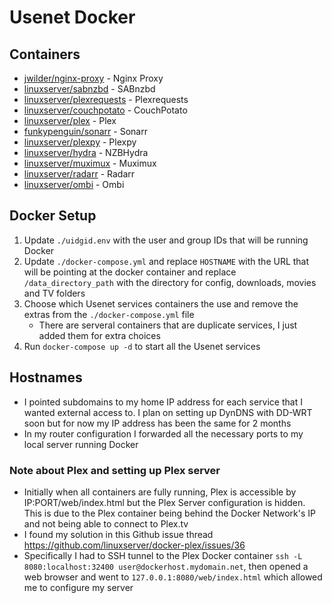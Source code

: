 # Usenet Docker

## Containers
* [jwilder/nginx-proxy](https://github.com/jwilder/nginx-proxy) - Nginx Proxy
* [linuxserver/sabnzbd](https://github.com/linuxserver/docker-sabnzbd) - SABnzbd
* [linuxserver/plexrequests](https://github.com/linuxserver/docker-plexrequests) - Plexrequests
* [linuxserver/couchpotato](https://github.com/linuxserver/docker-couchpotato) - CouchPotato
* [linuxserver/plex](https://github.com/linuxserver/docker-plex) - Plex
* [funkypenguin/sonarr](https://github.com/linuxserver/docker-sonarr) - Sonarr
* [linuxserver/plexpy](https://github.com/linuxserver/docker-plexpy) - Plexpy
* [linuxserver/hydra](https://github.com/linuxserver/docker-hydra) - NZBHydra
* [linuxserver/muximux](https://github.com/linuxserver/docker-muximux) - Muximux
* [linuxserver/radarr](https://github.com/linuxserver/docker-radarr) - Radarr
* [linuxserver/ombi](https://github.com/linuxserver/docker-ombi) - Ombi

## Docker Setup
1. Update `./uidgid.env` with the user and group IDs that will be running Docker
2. Update `./docker-compose.yml` and replace `HOSTNAME` with the URL that will be pointing at the docker container and replace `/data_directory_path` with the directory for config, downloads, movies and TV folders
3. Choose which Usenet services containers the use and remove the extras from the `./docker-compose.yml` file
    * There are serveral containers that are duplicate services, I just added them for extra choices
4. Run `docker-compose up -d` to start all the Usenet services

## Hostnames
* I pointed subdomains to my home IP address for each service that I wanted external access to. I plan on setting up DynDNS with DD-WRT soon but for now my IP address has been the same for 2 months
* In my router configuration I forwarded all the necessary ports to my local server running Docker

### Note about Plex and setting up Plex server
* Initially when all containers are fully running, Plex is accessible by IP:PORT/web/index.html but the Plex Server configuration is hidden.  This is due to the Plex container being behind the Docker Network's IP and not being able to connect to Plex.tv
* I found my solution in this Github issue thread <https://github.com/linuxserver/docker-plex/issues/36>
* Specifically I had to SSH tunnel to the Plex Docker container `ssh -L 8080:localhost:32400 user@dockerhost.mydomain.net`, then opened a web browser and went to `127.0.0.1:8080/web/index.html` which allowed me to configure my server